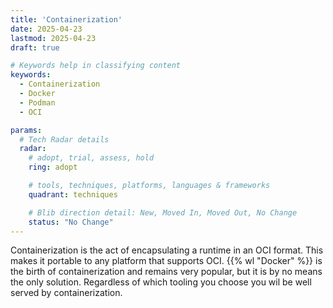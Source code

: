 ```yaml
---
title: 'Containerization'
date: 2025-04-23
lastmod: 2025-04-23
draft: true

# Keywords help in classifying content
keywords:
  - Containerization
  - Docker
  - Podman
  - OCI

params:
  # Tech Radar details
  radar:
    # adopt, trial, assess, hold
    ring: adopt

    # tools, techniques, platforms, languages & frameworks
    quadrant: techniques

    # Blib direction detail: New, Moved In, Moved Out, No Change
    status: "No Change"
---
```


Containerization is the act of encapsulating a runtime in an OCI format.  This makes it portable to any platform that supports OCI.  {{% wl "Docker" %}} is the birth of containerization and remains very popular, but it is by no means the only solution.  Regardless of which tooling you choose you wil be well served by containerization.

<!--more-->
